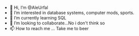 - 👋 Hi, I’m @AleUrfal
- 👀 I’m interested in database systems, computer mods, sports.
- 🌱 I’m currently learning SQL
- 💞️ I’m looking to collaborate...No i don't think so
- 📫 How to reach me ... Take me to beer 

<!---
AleUrfal/AleUrfal is a ✨ special ✨ repository because its `README.md` (this file) appears on your GitHub profile.
You can click the Preview link to take a look at your changes.
--->
